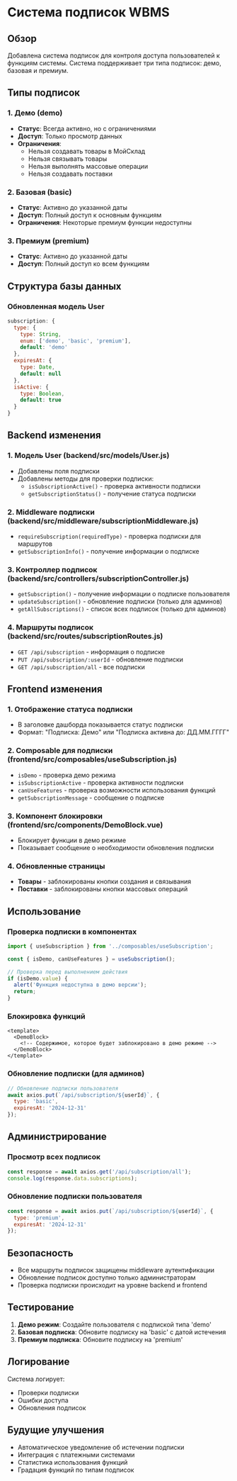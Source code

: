 # Система подписок WBMS

## Обзор

Добавлена система подписок для контроля доступа пользователей к функциям системы. Система поддерживает три типа подписок: демо, базовая и премиум.

## Типы подписок

### 1. Демо (demo)
- **Статус**: Всегда активно, но с ограничениями
- **Доступ**: Только просмотр данных
- **Ограничения**: 
  - Нельзя создавать товары в МойСклад
  - Нельзя связывать товары
  - Нельзя выполнять массовые операции
  - Нельзя создавать поставки

### 2. Базовая (basic)
- **Статус**: Активно до указанной даты
- **Доступ**: Полный доступ к основным функциям
- **Ограничения**: Некоторые премиум функции недоступны

### 3. Премиум (premium)
- **Статус**: Активно до указанной даты
- **Доступ**: Полный доступ ко всем функциям

## Структура базы данных

### Обновленная модель User
```javascript
subscription: {
  type: {
    type: String,
    enum: ['demo', 'basic', 'premium'],
    default: 'demo'
  },
  expiresAt: {
    type: Date,
    default: null
  },
  isActive: {
    type: Boolean,
    default: true
  }
}
```

## Backend изменения

### 1. Модель User (backend/src/models/User.js)
- Добавлены поля подписки
- Добавлены методы для проверки подписки:
  - `isSubscriptionActive()` - проверка активности подписки
  - `getSubscriptionStatus()` - получение статуса подписки

### 2. Middleware подписки (backend/src/middleware/subscriptionMiddleware.js)
- `requireSubscription(requiredType)` - проверка подписки для маршрутов
- `getSubscriptionInfo()` - получение информации о подписке

### 3. Контроллер подписок (backend/src/controllers/subscriptionController.js)
- `getSubscription()` - получение информации о подписке пользователя
- `updateSubscription()` - обновление подписки (только для админов)
- `getAllSubscriptions()` - список всех подписок (только для админов)

### 4. Маршруты подписок (backend/src/routes/subscriptionRoutes.js)
- `GET /api/subscription` - информация о подписке
- `PUT /api/subscription/:userId` - обновление подписки
- `GET /api/subscription/all` - все подписки

## Frontend изменения

### 1. Отображение статуса подписки
- В заголовке дашборда показывается статус подписки
- Формат: "Подписка: Демо" или "Подписка активна до: ДД.ММ.ГГГГ"

### 2. Composable для подписки (frontend/src/composables/useSubscription.js)
- `isDemo` - проверка демо режима
- `isSubscriptionActive` - проверка активности подписки
- `canUseFeatures` - проверка возможности использования функций
- `getSubscriptionMessage` - сообщение о подписке

### 3. Компонент блокировки (frontend/src/components/DemoBlock.vue)
- Блокирует функции в демо режиме
- Показывает сообщение о необходимости обновления подписки

### 4. Обновленные страницы
- **Товары** - заблокированы кнопки создания и связывания
- **Поставки** - заблокированы кнопки массовых операций

## Использование

### Проверка подписки в компонентах
```javascript
import { useSubscription } from '../composables/useSubscription';

const { isDemo, canUseFeatures } = useSubscription();

// Проверка перед выполнением действия
if (isDemo.value) {
  alert('Функция недоступна в демо версии');
  return;
}
```

### Блокировка функций
```vue
<template>
  <DemoBlock>
    <!-- Содержимое, которое будет заблокировано в демо режиме -->
  </DemoBlock>
</template>
```

### Обновление подписки (для админов)
```javascript
// Обновление подписки пользователя
await axios.put(`/api/subscription/${userId}`, {
  type: 'basic',
  expiresAt: '2024-12-31'
});
```

## Администрирование

### Просмотр всех подписок
```javascript
const response = await axios.get('/api/subscription/all');
console.log(response.data.subscriptions);
```

### Обновление подписки пользователя
```javascript
const response = await axios.put(`/api/subscription/${userId}`, {
  type: 'premium',
  expiresAt: '2024-12-31'
});
```

## Безопасность

- Все маршруты подписок защищены middleware аутентификации
- Обновление подписок доступно только администраторам
- Проверка подписки происходит на уровне backend и frontend

## Тестирование

1. **Демо режим**: Создайте пользователя с подпиской типа 'demo'
2. **Базовая подписка**: Обновите подписку на 'basic' с датой истечения
3. **Премиум подписка**: Обновите подписку на 'premium'

## Логирование

Система логирует:
- Проверки подписки
- Ошибки доступа
- Обновления подписок

## Будущие улучшения

- Автоматическое уведомление об истечении подписки
- Интеграция с платежными системами
- Статистика использования функций
- Градация функций по типам подписок 